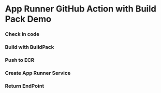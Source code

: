 # App Runner GitHub Action with Build Pack Demo

### Check in code

### Build with BuildPack

### Push to ECR

### Create App Runner Service

### Return EndPoint